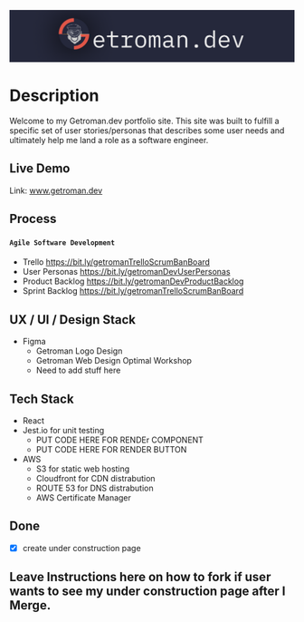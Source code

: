 ![Getroman Logo](src/splashcomponents/images/gitHubReadme_Logo.png)

# Description
Welcome to my Getroman.dev portfolio site. This site was built to fulfill a specific set of user stories/personas that describes some user needs and ultimately help me land a role as a software engineer.

## Live Demo
Link: www.getroman.dev

## Process
#### ```Agile Software Development```
- Trello https://bit.ly/getromanTrelloScrumBanBoard
- User Personas https://bit.ly/getromanDevUserPersonas
- Product Backlog https://bit.ly/getromanDevProductBacklog
- Sprint Backlog https://bit.ly/getromanTrelloScrumBanBoard

## UX / UI / Design Stack
- Figma
    - Getroman Logo Design
    - Getroman Web Design
Optimal Workshop
    - Need to add stuff here



## Tech Stack
- React
- Jest.io for unit testing
    - PUT CODE HERE FOR RENDEr COMPONENT
    - PUT CODE HERE FOR RENDER BUTTON
- AWS 
    - S3 for static web hosting
    - Cloudfront for CDN distrabution
    - ROUTE 53 for DNS distrabution
    - AWS Certificate Manager

## Done
- [x] create under construction page

## Leave Instructions here on how to fork if user wants to see my under construction page after I Merge. 